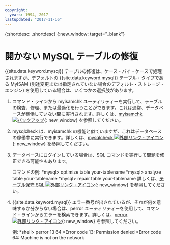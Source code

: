 ```yaml
---
copyright:
  years: 1994, 2017
lastupdated: "2017-11-16"
---
```


{:shortdesc: .shortdesc}
{:new_window: target="_blank"}

# 開かない MySQL テーブルの修復

{{site.data.keyword.mysql}} テーブルの修復は、ケース・バイ・ケースで処理されますが、デフォルトの {{site.data.keyword.mysql}} テーブル・タイプである MyISAM (別途変更または指定されていない場合のデフォルト・ストレージ・エンジン) を使用している場合は、いくつかの選択肢があります。

1. コマンド・ラインから myisamchk ユーティリティーを実行して、テーブルの検査、修理、または最適化を行うことができます。これは通常、データベースが稼働していない間に実行されます。詳しくは、[myisamchk ![バックアップ](../../icons/launch-glyph.svg "外部リンク・アイコン")](http://dev.mysql.com/doc/refman/5.0/en/myisamchk.html){: new_window} を参照してください。
2. mysqlcheck は、myisamchk の機能と似ていますが、これはデータベースの稼働中に実行できます。詳しくは、[mysqlcheck ![外部リンク・アイコン](../../icons/launch-glyph.svg "外部リンク・アイコン")](http://dev.mysql.com/doc/refman/5.0/en/mysqlcheck.html){: new_window} を参照してください。
3. データベースにログインしている場合は、SQL コマンドを実行して問題を修正できる可能性もあります。

    コマンドの例:
    *mysql> optimize table your-tablename
    *mysql> analyze table your-tablename
    *mysql> repair table your-tablename
    詳しくは、[テーブル保守 SQL ![外部リンク・アイコン](../../icons/launch-glyph.svg "外部リンク・アイコン")](http://dev.mysql.com/doc/refman/5.0/en/table-maintenance-sql.html){: new_window} を参照してください。
4. {{site.data.keyword.mysql}} エラー番号が出されているが、それが何を意味するか分からない場合は、perror ユーティリティーを使用して、コマンド・ラインからエラーを検索できます。詳しくは、[perror ![外部リンク・アイコン](../../icons/launch-glyph.svg "外部リンク・アイコン")](http://dev.mysql.com/doc/refman/5.0/en/perror.html){: new_window} を参照してください。

    例:
    *shell> perror 13 64
    *Error code 13: Permission denied
    *Error code 64: Machine is not on the network
